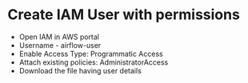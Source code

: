 # Create IAM User with permissions
- Open IAM in AWS portal
- Username - airflow-user
- Enable Access Type: Programmatic Access
- Attach existing policies: AdministratorAccess
- Download the file having user details
